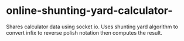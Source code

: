 # online-shunting-yard-calculator-
Shares calculator data using socket io. Uses shunting yard algorithm to convert infix to reverse polish notation then computes the result.
